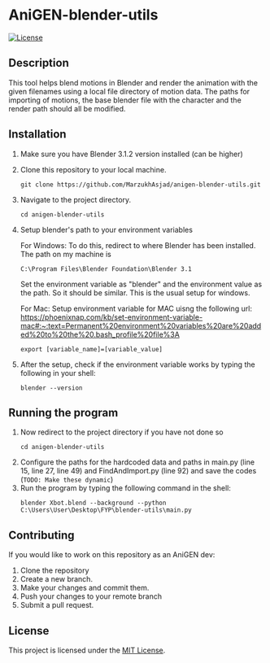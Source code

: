 # AniGEN-blender-utils

[![License](https://img.shields.io/badge/license-MIT-blue.svg)](https://opensource.org/licenses/MIT)

## Description

This tool helps blend motions in Blender and render the animation with the given filenames using a local file directory of motion data. The paths for importing of motions, the base blender file with the character and the render path should all be modified.

## Installation

1. Make sure you have Blender 3.1.2 version installed (can be higher)
2. Clone this repository to your local machine.
   ```shell
   git clone https://github.com/MarzukhAsjad/anigen-blender-utils.git
   ```
3. Navigate to the project directory.
   ```shell
   cd anigen-blender-utils
   ```
4. Setup blender's path to your environment variables

   For Windows:
   To do this, redirect to where Blender has been installed. The path on my machine is

   ```
   C:\Program Files\Blender Foundation\Blender 3.1
   ```

   Set the environment variable as "blender" and the environment value as the path.
   So it should be similar. This is the usual setup for windows.

   For Mac:
   Setup environment variable for MAC uisng the following url: https://phoenixnap.com/kb/set-environment-variable-mac#:~:text=Permanent%20environment%20variables%20are%20added%20to%20the%20.bash_profile%20file%3A

   ```shell
   export [variable_name]=[variable_value]
   ```

6. After the setup, check if the environment variable works by typing the following in your shell:
   ```shell
   blender --version
   ```

## Running the program

1. Now redirect to the project directory if you have not done so
   ```
   cd anigen-blender-utils
   ```
2. Configure the paths for the hardcoded data and paths in main.py (line 15, line 27, line 49) and FindAndImport.py (line 92) and save the codes (`TODO: Make these dynamic`)
3. Run the program by typing the following command in the shell:
   ```shell
   blender Xbot.blend --background --python C:\Users\User\Desktop\FYP\blender-utils\main.py
   ```

## Contributing

If you would like to work on this repository as an AniGEN dev:

1. Clone the repository
2. Create a new branch.
3. Make your changes and commit them.
4. Push your changes to your remote branch
5. Submit a pull request.

## License

This project is licensed under the [MIT License](https://opensource.org/licenses/MIT).
